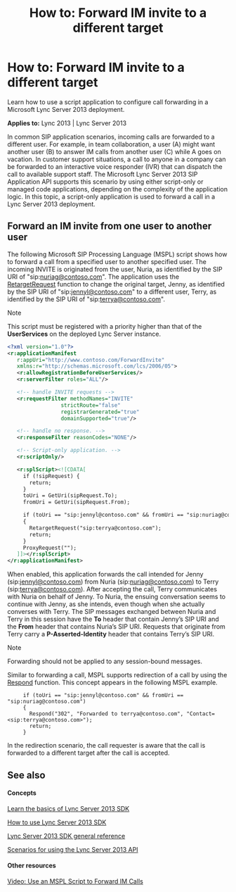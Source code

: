﻿---
title: 'How to: Forward IM invite to a different target'
TOCTitle: 'How to: Forward IM invite to a different target'
ms:assetid: 81d489bf-1e20-41fa-853d-d10541a6b654
ms:mtpsurl: https://msdn.microsoft.com/en-us/library/Dn439073(v=office.15)
ms:contentKeyID: 57096233
ms.date: 02/11/2016
mtps_version: v=office.15
dev_langs:
- xml
---

# How to: Forward IM invite to a different target

Learn how to use a script application to configure call forwarding in a Microsoft Lync Server 2013 deployment.


**Applies to:** Lync 2013 | Lync Server 2013

In common SIP application scenarios, incoming calls are forwarded to a different user. For example, in team collaboration, a user (A) might want another user (B) to answer IM calls from another user (C) while A goes on vacation. In customer support situations, a call to anyone in a company can be forwarded to an interactive voice responder (IVR) that can dispatch the call to available support staff. The Microsoft Lync Server 2013 SIP Application API supports this scenario by using either script-only or managed code applications, depending on the complexity of the application logic. In this topic, a script-only application is used to forward a call in a Lync Server 2013 deployment.

## Forward an IM invite from one user to another user

The following Microsoft SIP Processing Language (MSPL) script shows how to forward a call from a specified user to another specified user. The incoming INVITE is originated from the user, Nuria, as identified by the SIP URI of "sip:nuriag@contoso.com". The application uses the [RetargetRequest](https://msdn.microsoft.com/en-us/library/dn439184\(v=office.15\)) function to change the original target, Jenny, as identified by the SIP URI of "sip:jennyl@contoso.com" to a different user, Terry, as identified by the SIP URI of "sip:terrya@contoso.com".


> [!NOTE]
> <P>This script must be registered with a priority higher than that of the <STRONG>UserServices</STRONG> on the deployed Lync Server instance.</P>



``` xml
<?xml version="1.0"?>
<r:applicationManifest
   r:appUri="http://www.contoso.com/ForwardInvite"
   xmlns:r="http://schemas.microsoft.com/lcs/2006/05">
   <r:allowRegistrationBeforeUserServices/>
   <r:serverFilter roles="ALL"/>

   <!-- handle INVITE requests -->
   <r:requestFilter methodNames="INVITE"
                 strictRoute="false"
                 registrarGenerated="true"
                 domainSupported="true"/>

   <!-- handle no response. -->
   <r:responseFilter reasonCodes="NONE"/>

   <!-- Script-only application. -->
   <r:scriptOnly/>

   <r:splScript><![CDATA[
     if (!sipRequest) {
       return;
     }
     toUri = GetUri(sipRequest.To); 
     fromUri = GetUri(sipRequest.From);

     if (toUri == "sip:jennyl@contoso.com" && fromUri == "sip:nuriag@contoso.com")
     {
       RetargetRequest("sip:terrya@contoso.com");
       return;
     }
     ProxyRequest("");
   ]]></r:splScript>
</r:applicationManifest>
```

When enabled, this application forwards the call intended for Jenny (sip:jennyl@contoso.com) from Nuria (sip:nuriag@contoso.com) to Terry (sip:terrya@contoso.com). After accepting the call, Terry communicates with Nuria on behalf of Jenny. To Nuria, the ensuing conversation seems to continue with Jenny, as she intends, even though when she actually converses with Terry. The SIP messages exchanged between Nuria and Terry in this session have the **To** header that contain Jenny’s SIP URI and the **From** header that contains Nuria’s SIP URI. Requests that originate from Terry carry a **P-Asserted-Identity** header that contains Terry’s SIP URI.


> [!NOTE]
> <P>Forwarding should not be applied to any session-bound messages.</P>



Similar to forwarding a call, MSPL supports redirection of a call by using the [Respond](https://msdn.microsoft.com/en-us/library/hh364786\(v=office.15\)) function. This concept appears in the following MSPL example.

``` 
     if (toUri == "sip:jennyl@contoso.com" && fromUri == "sip:nuriag@contoso.com")
     {
       Respond("302", "Forwarded to terrya@contoso.com", "Contact=<sip:terrya@contoso.com>");
       return;
     }
```

In the redirection scenario, the call requester is aware that the call is forwarded to a different target after the call is accepted.

## See also

#### Concepts

[Learn the basics of Lync Server 2013 SDK](learn-the-basics-of-lync-server-2013-sdk.md)

[How to use Lync Server 2013 SDK](how-to-use-lync-server-2013-sdk.md)

[Lync Server 2013 SDK general reference](lync-server-2013-sdk-general-reference.md)

[Scenarios for using the Lync Server 2013 API](scenarios-for-using-the-lync-server-2013-api.md)

#### Other resources

[Video: Use an MSPL Script to Forward IM Calls](http://www.microsoft.com/resources/msdn/en-us/office/media/video/video.html?cid=ldc%26from=mscomldc%26videoid=d30d1ca4-a6f6-4ca4-9da0-78dda38c335f)

